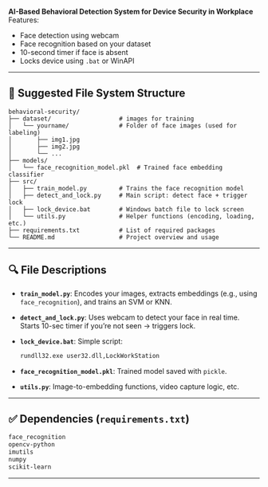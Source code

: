 **AI-Based Behavioral Detection System for Device Security in Workplace**
Features:

* Face detection using webcam
* Face recognition based on your dataset
* 10-second timer if face is absent
* Locks device using `.bat` or WinAPI

---

## 🧱 Suggested File System Structure

```
behavioral-security/
├── dataset/                   # images for training
│   └── yourname/              # Folder of face images (used for labeling)
│       ├── img1.jpg
│       ├── img2.jpg
│       └── ...
├── models/
│   └── face_recognition_model.pkl  # Trained face embedding classifier
├── src/
│   ├── train_model.py         # Trains the face recognition model
│   ├── detect_and_lock.py     # Main script: detect face + trigger lock
│   ├── lock_device.bat        # Windows batch file to lock screen
│   └── utils.py               # Helper functions (encoding, loading, etc.)
├── requirements.txt           # List of required packages
└── README.md                  # Project overview and usage
```

---

## 🔍 File Descriptions

* **`train_model.py`**: Encodes your images, extracts embeddings (e.g., using `face_recognition`), and trains an SVM or KNN.
* **`detect_and_lock.py`**: Uses webcam to detect your face in real time. Starts 10-sec timer if you’re not seen → triggers lock.
* **`lock_device.bat`**: Simple script:

  ```bat
  rundll32.exe user32.dll,LockWorkStation
  ```
* **`face_recognition_model.pkl`**: Trained model saved with `pickle`.
* **`utils.py`**: Image-to-embedding functions, video capture logic, etc.

---

## ✅ Dependencies (`requirements.txt`)

```txt
face_recognition
opencv-python
imutils
numpy
scikit-learn
```

---
